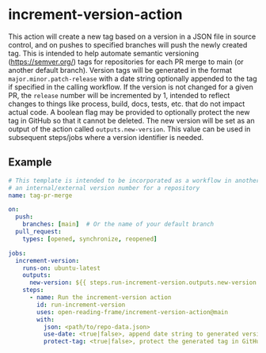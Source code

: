 # increment-version-action

This action will create a new tag based on a version in a JSON file in source control, and on pushes to specified branches will push the newly created tag.
This is intended to help automate semantic versioning (https://semver.org/) tags for repositories for each PR merge to main (or another default branch).
Version tags will be generated in the format `major.minor.patch-release` with a date string optionally appended to the tag if specified in the calling workflow.
If the version is not changed for a given PR, the `release` number will be incremented by 1, intended to reflect changes to things like process, build, docs, tests, etc. that do not impact actual code.
A boolean flag may be provided to optionally protect the new tag in GitHub so that it cannot be deleted.
The new version will be set as an output of the action called `outputs.new-version`.
This value can be used in subsequent steps/jobs where a version identifier is needed.

## Example

```yaml
# This template is intended to be incorporated as a workflow in another repository to semi-automatically increment
# an internal/external version number for a repository
name: tag-pr-merge

on:
  push:
    branches: [main]  # Or the name of your default branch
  pull_request:
    types: [opened, synchronize, reopened]

jobs:
  increment-version:
    runs-on: ubuntu-latest
    outputs:
      new-version: ${{ steps.run-increment-version.outputs.new-version }}
    steps:
      - name: Run the increment-version action
        id: run-increment-version
        uses: open-reading-frame/increment-version-action@main
        with:
          json: <path/to/repo-data.json>
          use-date: <true|false>, append date string to generated version tag
          protect-tag: <true|false>, protect the generated tag in GitHub
```

